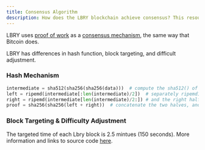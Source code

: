 ```yaml
---
title: Consensus Algorithm
description: How does the LBRY blockchain achieve consensus? This resource page will explain. 
---
```


LBRY uses [proof of work](https://en.bitcoin.it/wiki/Proof_of_work) as a [consensus mechanism](/spec#consensus), the same way that Bitcoin does.

LBRY has differences in hash function, block targeting, and difficult adjustment.

### Hash Mechanism

```python
intermediate = sha512(sha256(sha256(data)))  # compute the sha512() of the double-sha256() of the data
left = ripemd(intermediate[:len(intermediate)/2])  # separately ripemd160 the left half
right = ripemd(intermediate[len(intermediate)/2:]) # and the right half
proof = sha256(sha256(left + right))  # concatenate the two halves, and double-sha256() it again
```

### Block Targeting & Difficulty Adjustment

The targeted time of each Lbry block is 2.5 mintues (150 seconds).  More information and links to source code [here](https://lbry.tech/spec#consensus).
